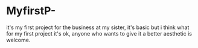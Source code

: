 # MyfirstP-
it's my first project for the business at my sister, it's basic but i think what for my first project it's ok, anyone who wants to give it a better aesthetic is welcome.
